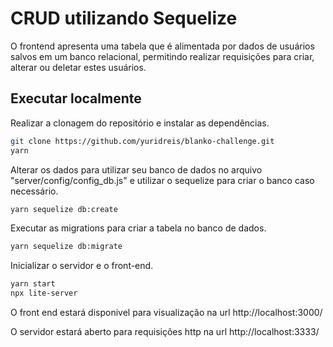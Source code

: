 # CRUD utilizando Sequelize

O frontend apresenta uma tabela que é alimentada por dados de usuários salvos em um banco relacional,
permitindo realizar requisições para criar, alterar ou deletar estes usuários.


## Executar localmente

Realizar a clonagem do repositório e instalar as dependências.

```sh
git clone https://github.com/yuridreis/blanko-challenge.git
yarn
```

Alterar os dados para utilizar seu banco de dados no arquivo "server/config/config_db.js" e utilizar o sequelize para criar o banco caso necessário.

```sh
yarn sequelize db:create
```

Executar as migrations para criar a tabela no banco de dados.

```sh
yarn sequelize db:migrate
```

Inicializar o servidor e o front-end.

```sh
yarn start
npx lite-server
```

O front end estará disponivel para visualização na url http://localhost:3000/

O servidor estará aberto para requisições http na url http://localhost:3333/


